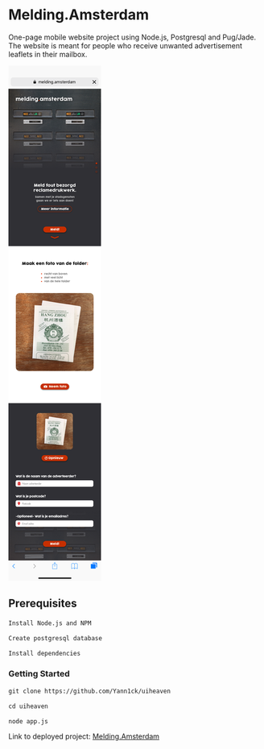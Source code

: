 # Melding.Amsterdam

One-page mobile website project using Node.js, Postgresql and Pug/Jade. The website is meant for people who receive unwanted advertisement leaflets in their mailbox.

![alt text](https://github.com/Yann1ck/uiheaven/blob/master/public/images/LandingPage_OVERVIEW_02012018.png "Melding.Amsterdam Website")



## Prerequisites

```
Install Node.js and NPM
```

```
Create postgresql database
```

```
Install dependencies
```

### Getting Started
```
git clone https://github.com/Yann1ck/uiheaven
```

```
cd uiheaven
```

```
node app.js
```

Link to deployed project: <a href="https://melding-amsterdam.yannickvisbeek.com">Melding.Amsterdam</a>

